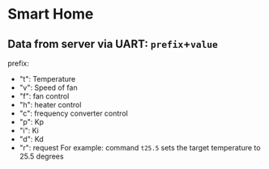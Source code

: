 # Smart Home
## Data from server via UART: `prefix`+`value`
prefix:
+ "t": Temperature
+ "v": Speed of fan
+ "f": fan control
+ "h": heater control
+ "c": frequency converter control 
+ "p": Kp
+ "i": Ki
+ "d": Kd
+ "r": request
For example: command `t25.5` sets the target temperature to 25.5 degrees